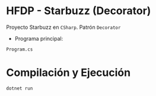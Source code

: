 # HFDP - Starbuzz (Decorator)

Proyecto Starbuzz en ```CSharp```. Patrón ```Decorator```

* Programa principal:
```
Program.cs
```

# Compilación y Ejecución
```
dotnet run
```
